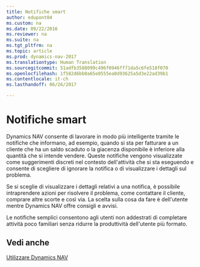 ```yaml
---
title: Notifiche smart
author: edupont04
ms.custom: na
ms.date: 09/22/2016
ms.reviewer: na
ms.suite: na
ms.tgt_pltfrm: na
ms.topic: article
ms.prod: dynamics-nav-2017
ms.translationtype: Human Translation
ms.sourcegitcommit: 51adfb3588099c496f0946ff71da5c6fe518f070
ms.openlocfilehash: 1f582d6bb0a65e8555ea0d93625a5d3e22ad39b1
ms.contentlocale: it-ch
ms.lasthandoff: 06/26/2017

---
```


# <a name="smart-notifications"></a>Notifiche smart
Dynamics NAV consente di lavorare in modo più intelligente tramite le notifiche che informano, ad esempio, quando si sta per fatturare a un cliente che ha un saldo scaduto o la giacenza disponibile è inferiore alla quantità che si intende vendere. Queste notifiche vengono visualizzate come suggerimenti discreti nel contesto dell'attività che si sta eseguendo e consente di scegliere di ignorare la notifica o di visualizzare i dettagli sul problema.  

Se si sceglie di visualizzare i dettagli relativi a una notifica, è possibile intraprendere azioni per risolvere il problema, come contattare il cliente, comprare altre scorte e così via. La scelta sulla cosa da fare è dell'utente mentre Dynamics NAV offre consigli e avvisi.  

Le notifiche semplici consentono agli utenti non addestrati di completare attività poco familiari senza ridurre la produttività dell'utente più formato.

## <a name="see-also"></a>Vedi anche
[Utilizzare Dynamics NAV](ui-work-product.md)

